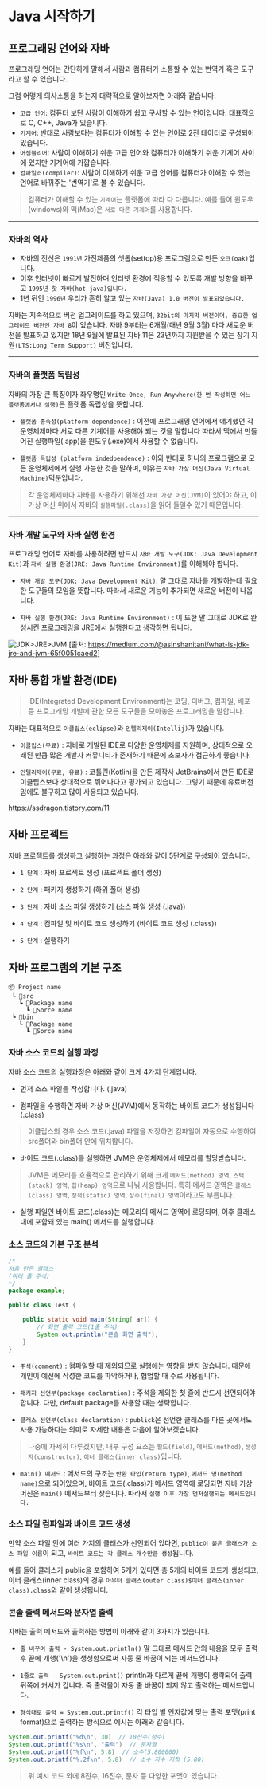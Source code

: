 # Java 시작하기

## 프로그래밍 언어와 자바
프로그래밍 언어는 간단하게 말해서 사람과 컴퓨터가 소통할 수 있는 번역기 혹은 도구라고 할 수 있습니다.

그럼 어떻게 의사소통을 하는지 대략적으로 알아보자면 아래와 같습니다.
- `고급 언어`: 
    컴퓨터 보단 사람이 이해하기 쉽고 구사할 수 있는 언어입니다. 대표적으로 C, C++, Java가 있습니다.
- `기계어`: 
    반대로 사람보다는 컴퓨터가 이해할 수 있는 언어로 2진 데이터로 구성되어 있습니다.
- `어셈블리어`: 
    사람이 이해하기 쉬운 고급 언어와 컴퓨터가 이해하기 쉬운 기계어 사이에 있지만 기계어에 가깝습니다.
- `컴파일러(compiler)`: 
    사람이 이해하기 쉬운 고급 언어를 컴퓨터가 이해할 수 있는 언어로 바꿔주는 '번역기'로 볼 수 있습니다.

> 컴퓨터가 이해할 수 있는 `기계어`는 플랫폼에 따라 다 다릅니다.  예를 들어 윈도우(windows)와 맥(Mac)은 `서로 다른 기계어`를 사용합니다.

---
### 자바의 역사
- 자바의 전신은 `1991년` 가전제품의 셋톱(settop)용 프로그램으로 만든 `오크(oak)`입니다.
- 이후 인터넷이 빠르게 발전하며 인터넷 환경에 적응할 수 있도록 개발 방향을 바꾸고 `1995년 핫 자바(hot java)입니다.`
- 1년 뒤인 `1996년` 우리가 흔히 알고 있는 `자바(Java) 1.0 버전이 발표되었습니다.`

자바는 지속적으로 버전 업그레이드를 하고 있으며, `32bit의 마지막 버전이며, 중요한 업그레이드 버전인 자바 8`이 있습니다. 
자바 9부터는 6개월(매년 9월 3월) 마다 새로운 버전을 발표하고 있지만 18년 9월에 발표된 자바 11은 23년까지 지원받을 수 있는 장기 지원`(LTS:Long Term Support)` 버전입니다.

---
### 자바의 플랫폼 독립성
자바의 가장 큰 특징이자 좌우명인 `Write Once, Run Anywhere(한 번 작성하면 어느 플랫폼에서나 실행)`은 플랫폼 독립성을 뜻합니다.

- `플랫폼 종속성(platform dependence)` : 이전에 프로그래밍 언어에서 얘기했던 각 운영체제마다 서로 다른 기계어를 사용해야 되는 것을 말합니다
따라서 맥에서 만들어진 실행파일(.app)을 윈도우(.exe)에서 사용할 수 없습니다.

- `플랫폼 독립성 (platform indedpendence)` : 이와 반대로 하나의 프로그램으로 모든 운영체제에서 실행 가능한 것을 말하며, 이유는 `자바 가상 머신(Java Virtual Machine)`덕분입니다.

> 각 운영체제마다 자바를 사용하기 위해선 `자바 가상 머신(JVM)`이 있어야 하고, 이 가상 머신 위에서 자바의 `실행파일(.class)`을 읽어 들일수 있기 때문입니다.

---
### 자바 개발 도구와 자바 실행 환경

프로그래밍 언어로 자바를 사용하려면 반드시 `자바 개발 도구(JDK: Java Development Kit)`과 `자바 실행 환경(JRE: Java Runtime Environment)`를 이해해야 합니다.

- `자바 개발 도구(JDK: Java Development Kit)`: 말 그대로 자바를 개발하는데 필요한 도구들의 모임을 뜻합니다.
따라서 새로운 기능이 추가되면 새로운 버전이 나옵니다.

- `자바 실행 환경(JRE: Java Runtime Environment)` : 이 또한 말 그대로 JDK로 완성시킨 프로그래밍을 JRE에서 실행한다고 생각하면 됩니다.

![JDK>JRE>JVM](https://miro.medium.com/v2/resize:fit:640/format:webp/1*eU8zBZlcKcu0tetI7kTIbQ.png)
[출처: https://medium.com/@asinshanitani/what-is-jdk-jre-and-jvm-65f0051caed2]


## 자바 통합 개발 환경(IDE)
> IDE(Integrated Development Environment)는 코딩, 디버그, 컴파일, 배포 등 프로그래밍 개발에 관한 모든 도구들을 모아놓은 프로그래밍을 말합니다.

자바는 대표적으로 `이클립스(eclipse)`와 `인텔리제이(Intellij)`가 있습니다.

- `이클립스(무료)` : 자바로 개발된 IDE로 다양한 운영체제를 지원하며, 상대적으로 오래된 만큼 많은 개발자 커뮤니티가 존재하기 때문에 초보자가 접근하기 좋습니다.

- `인텔리제이(무료, 유료)` : 코틀린(Kotlin)을 만든 제작사 JetBrains에서 만든 IDE로 이클립스보다 상대적으로 뛰어나다고 평가되고 있습니다.  그렇기 때문에 유료버전임에도 불구하고 많이 사용되고 있습니다.

https://ssdragon.tistory.com/11

## 자바 프로젝트

자바 프로젝트를 생성하고 실행하는 과정은 아래와 같이 5단계로 구성되어 있습니다.

- `1 단계` : 자바 프로젝트 생성 (프로젝트 폴더 생성)

- `2 단계` : 패키지 생성하기 (하위 폴더 생성)

- `3 단계` : 자바 소스 파일 생성하기 (소스 파일 생성 (.java))

- `4 단계` : 컴파일 및 바이트 코드 생성하기 (바이트 코드 생성 (.class))

- `5 단계` : 실행하기


## 자바 프로그램의 기본 구조

```
📦 Project name
 ┗ 📂src
   ┗ 📂Package name
     ┗ 📜Sorce name
 ┗ 📂bin
   ┗ 📂Package name
     ┗ 📜Sorce name
```

### 자바 소스 코드의 실행 과정

자바 소스 코드의 실행과정은 아래와 같이 크게 4가지 단계입니다.

- 먼저 소스 파일을 작성합니다. (.java)

- 컴파일을 수행하면 자바 가상 머신(JVM)에서 동작하는 바이트 코드가 생성됩니다 (.class)

> 이클립스의 경우 소스 코드(.java) 파일을 저장하면 컴파일이 자동으로 수행하여 src폴더와 bin폴더 안에 위치합니다.

- 바이트 코드(.class)를 실행하면 JVM은 운영체제에서 메모리를 할당받습니다.

> JVM은 메모리를 효율적으로 관리하기 위해 크게 `메서드(method) 영역`, `스택(stack) 영역`, `힙(heap) 영역`으로 나눠 사용합니다.
특히 메서드 영역은 `클래스(class) 영역`, `정적(static) 영역`, `상수(final) 영역`이라고도 부릅니다.

- 실행 파일인 바이트 코드(.class)는 메모리의 메서드 영역에 로딩되며, 이후 클래스 내에 포함돼 있는 main() 메서드를 실행합니다.


### 소스 코드의 기본 구조 분석

```Java
/*
처음 만든 클래스
(여러 줄 주석)
*/
package example;

public class Test {

    public static void main(String[ ar]) {
        // 화면 출력 코드(1줄 주석)
        System.out.println("콘솔 화면 출력");
    }
}
```

- `주석(comment)` : 컴파일할 때 제외되므로 실행에는 영향을 받지 않습니다. 때문에 개인이 예전에 작성한 코드를 파악하거나, 협업할 때 주로 사용됩니다.

- `패키지 선언부(package daclaration)` : 주석을 제외한 첫 줄에 반드시 선언되어야 합니다.  다만, default package를 사용할 때는 생략합니다.

- `클래스 선언부(class declaration)` : `publick`은 선언한 클래스를 다른 곳에서도 사용 가능하다는 의미로 자세한 내용은 다음에 알아보겠습니다.

> 나중에 자세히 다루겠지만, 내부 구성 요소는 `필드(field)`, `메서드(method)`, `생성자(constructor)`, `이너 클래스(inner class)`입니다.

- `main() 메서드` : 메서드의 구조는 `반환 타입(return type)`, `메서드 명(method name)`으로 되어있으며, 바이트 코드(.class)가 메서드 영역에 로딩되면 자바 가상 머신은 `main()` 메서드부터 찾습니다.  따라서 `실행 이후 가장 먼저실행되는 메서드입니다.`


### 소스 파일 컴파일과 바이트 코드 생성

만약 소스 파일 안에 여러 가지의 클래스가 선언되어 있다면, `public이 붙은 클래스가 소스 파일 이름`이 되고, `바이트 코드는 각 클래스 개수만큼 생성`됩니다.

예를 들어 클래스가 public을 포함하여 5개가 있다면 총 5개의 바이트 코드가 생성되고, 이너 클래스(inner class)의 경우 `아우터 클래스(outer class)$이너 클래스(inner class).class`와 같이 생성됩니다.

### 콘솔 출력 메서드와 문자열 출력

자바는 출력 메서드와 출력하는 방법이 아래와 같이 3가지가 있습니다.

- `줄 바꾸며 출력 - System.out.println()`
말 그대로 메서드 안의 내용을 모두 출력 후 끝에 개행('\n')을 생성함으로써 자동 줄 바꿈이 되는 메서드입니다.

- `1줄로 출력 - System.out.print()`
println과 다르게 끝에 개행이 생략되어 출력 뒤쪽에 커서가 갑니다.
즉 출력물이 자동 줄 바꿈이 되지 않고 출력하는 메서드입니다.

- `형식대로 출력 = System.out.printf()`
각 타입 별 인자값에 맞는 출력 포맷(print format)으로 출력하는 방식으로 예시는 아래와 같습니다.

```Java
System.out.printf("%d\n", 30)  // 10진수(정수)
System.out.printf("%s\n", "출력")  // 문자열
System.out.printf("%f\n", 5.8)  // 소수(5.800000) 
System.out.printf("%.2f\n", 5.8)  // 소수 자수 지정 (5.80)
```

> 위 예시 코드 외에 8진수, 16진수, 문자 등 다양한 포맷이 있습니다.

